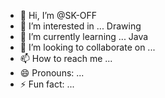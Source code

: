 - 👋 Hi, I’m @SK-OFF
- 👀 I’m interested in ... Drawing
- 🌱 I’m currently learning ... Java
- 💞️ I’m looking to collaborate on ... 
- 📫 How to reach me ...
- 😄 Pronouns: ...
- ⚡ Fun fact: ...

<!---
SK-OFF/SK-OFF is a ✨ special ✨ repository because its `README.md` (this file) appears on your GitHub profile.
You can click the Preview link to take a look at your changes.
--->
